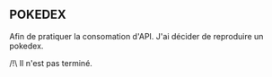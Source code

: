 ## POKEDEX

Afin de pratiquer la consomation d'API. J'ai décider de reproduire un pokedex. 

/!\ Il n'est pas terminé. 

